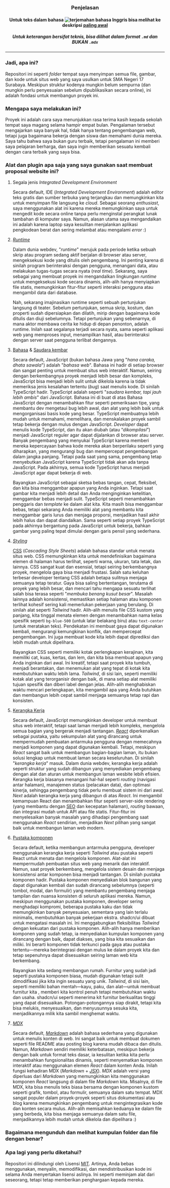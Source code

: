 ### <div align="center">Penjelasan</div>
#### <div align="center">Untuk teks dalam bahasa ![terjemahan bahasa Inggris](https://upload.wikimedia.org/wikipedia/commons/thumb/8/83/Flag_of_the_United_Kingdom_%283-5%29.svg/20px-Flag_of_the_United_Kingdom_%283-5%29.svg.png?20230715230526) bisa melihat ke deskripsi [paling awal](/README.md)</div>
##### <div align="center">Untuk keterangan bersifat teknis, bisa dilihat dalam format `.md` dan BUKAN `.mdx`</div>
---

### Jadi, apa ini?
Repositori ini seperti *folder* tempat saya menyimpan semua file, gambar, dan kode untuk situs web yang saya usulkan untuk SMA Negeri 17 Surabaya. Meskipun struktur kodenya mungkin belum sempurna (dan mungkin perlu penyesuaian sebelum dipublikasikan secara online), ini adalah fondasi untuk membangun proyek ini.

### Mengapa saya melakukan ini?
Proyek ini adalah cara saya menunjukkan rasa terima kasih kepada sekolah tempat saya magang selama hampir empat bulan. Pengalaman tersebut mengajarkan saya banyak hal, tidak hanya tentang pengembangan web, tetapi juga bagaimana bekerja dengan siswa dan memahami dunia mereka. Saya tahu bahwa saya bukan guru terbaik, tetapi pengalaman ini memberi saya pelajaran berharga, dan saya ingin memberikan sesuatu kembali dengan cara terbaik yang saya bisa.

### Alat dan plugin apa saja yang saya gunakan saat membuat proposal website ini?

1. Segala jenis *Integrated Development Environment*
   
   Secara default, IDE (*Integrated Development Environment*) adalah editor teks gratis dan sumber terbuka yang terjangkau dan memungkinkan kita untuk menyimpan file langsung ke *cloud*. Sebagai seorang *enthusiast*, saya menggunakan alat ini karena mereka memungkinkan saya untuk mengedit kode secara online tanpa perlu menginstal perangkat lunak tambahan di komputer saya. Namun, alasan utama saya mengandalkan ini adalah karena laptop saya kesulitan menjalankan aplikasi pengkodean berat dan sering melambat atau mengalami *error* :)

3. [*Runtime*](https://bun.sh/)
   
   Dalam dunia webdev, "*runtime*" merujuk pada periode ketika sebuah skrip atau program sedang aktif berjalan di browser atau server, mengeksekusi kode yang ditulis oleh pengembang. Ini penting karena di sinilah program berinteraksi dengan pengguna, menangani data, atau melakukan tugas-tugas secara nyata (*real time*). Sekarang, saya sebagai yang membuat proyek ini mengandalkan lingkungan *runtime* untuk mengeksekusi kode secara dinamis, alih-alih hanya menyiapkan file statis, memungkinkan fitur-fitur seperti interaksi pengguna atau mengambil data dari database.
   
   Nah, sekarang imajinasikan runtime seperti sebuah pertunjukan langsung di teater. Sebelum pertunjukan, semua skrip, kostum, dan properti sudah dipersiapkan dan dilatih, mirip dengan bagaimana kode ditulis dan diuji sebelumnya. Tetapi pertunjukan yang sebenarnya, di mana aktor membawa cerita ke hidup di depan penonton, adalah runtime. Inilah saat segalanya terjadi secara nyata, sama seperti aplikasi web yang memproses input, menampilkan hasil, atau berinteraksi dengan server saat pengguna terlibat dengannya.

4. [Bahasa](https://www.typescriptlang.org/) & [Saudara kembar](https://developer.mozilla.org/en-US/docs/Web/JavaScript)
   
   Secara default, JavaScript (bukan bahasa Jawa yang "*hana caraka, dhata sawala*") adalah "*bahasa web*". Bahasa ini hadir di setiap browser dan sangat penting untuk membuat situs web interaktif. Namun, seiring dengan berkembangnya proyek menjadi lebih besar dan kompleks, JavaScript bisa menjadi lebih sulit untuk dikelola karena ia tidak memeriksa jenis kesalahan tertentu (*bug*) saat menulis kode. Di sinilah TypeScript hadir. TypeScript adalah seperti "*saudara kembar, tapi jauh lebih ambis*" dari JavaScript. Bahasa ini di buat di atas Bahasa JavaScript dengan menambahkan fitur seperti pemeriksaan tipe, yang membantu dev mengetaui bug lebih awal, dan alat yang lebih baik untuk mengorganisasi basis kode yang besar. TypeScript membuatnya lebih mudah untuk memahami, memelihara, dan menskalakan proyek sambil tetap bekerja dengan mulus dengan JavaScript. *Developer* dapat menulis kode TypeScript, dan itu akan diubah (atau “*dikompilasi*”) menjadi JavaScript reguler agar dapat dijalankan di browser atau server. Banyak pengembang yang menyukai TypeScript karena memberi mereka kepercayaan bahwa kode mereka akan berperilaku seperti yang diharapkan, yang mengurangi bug dan mempercepat pengembangan dalam jangka panjang. Tetapi pada saat yang sama, pengembang tetap menyebutkan JavaScript karena TypeScript tidak akan ada tanpa JavaScript. Pada akhirnya, semua kode TypeScript harus menjadi JavaScript agar dapat bekerja di web. 
   
   Bayangkan JavaScript sebagai sketsa bebas tangan, cepat, fleksibel, dan kita bisa menggambar apapun yang Anda inginkan. Tetapi saat gambar kita menjadi lebih detail dan Anda menginginkan ketelitian, menggambar bebas menjadi sulit. TypeScript seperti menambahkan penggaris dan *template* ke dalam alat kita. Kita masih bisa menggambar bebas, tetapi sekarang Anda memiliki alat yang membantu kita menggambar garis lurus dan menjaga proporsi, menjadikan hasil akhir lebih halus dan dapat diandalkan. Sama seperti setiap proyek TypeScript pada akhirnya bergantung pada JavaScript untuk bekerja, bahkan gambar yang paling tepat dimulai dengan garis pensil yang sederhana.

6. [*Styling*](https://tailwindcss.com/)
   
   [CSS](https://developer.mozilla.org/en-US/docs/Web/CSS) (_Cascading Style Sheets_) adalah bahasa standar untuk menata situs web. CSS memungkinkan kita untuk mendefinisikan bagaimana elemen di halaman harus terlihat, seperti warna, ukuran, tata letak, dan lainnya. CSS sangat kuat dan esensial, tetapi seiring berkembangnya proyek, mengelola gaya bisa menjadi frustasi. Salah satu keluhan terbesar developer tentang CSS adalah betapa sulitnya menjaga semuanya tetap teratur. Gaya bisa saling bertentangan, terutama di proyek yang lebih besar, dan mencari tahu mengapa sesuatu terlihat salah bisa terasa seperti "*membuka benang kusut besar*". Masalah lainnya adalah konsistensi, memastikan setiap halaman atau komponen terlihat kohesif sering kali memerlukan pekerjaan yang berulang. Di sinilah alat seperti *Tailwind* hadir. Alih-alih menulis file CSS kustom yang panjang, kita tinggal menata elemen dengan menambahkan nama kelas spesifik seperti `bg-blue-500` (untuk latar belakang biru) atau `text-center` (untuk meratakan teks). Pendekatan ini membuat gaya dapat digunakan kembali, mengurangi kemungkinan konflik, dan mempercepat pengembangan. Ini juga membuat kode kita lebih dapat diprediksi dan lebih mudah untuk dipelihara.
   
   Bayangkan CSS seperti memiliki kotak perlengkapan kerajinan, kita memiliki cat, kuas, kertas, dan lem, dan kita bisa membuat apapun yang Anda inginkan dari awal. Ini kreatif, tetapi saat proyek kita tumbuh, menjadi berantakan, dan menemukan alat yang tepat di kotak kita membutuhkan waktu lebih lama. *Tailwind*, di sisi lain, seperti memiliki kotak alat yang terorganisir dengan baik, di mana setiap alat memiliki tujuan spesifik dan diberi label dengan jelas. Alih-alih menghabiskan waktu mencari perlengkapan, kita mengambil apa yang Anda butuhkan dan membangun lebih cepat sambil menjaga semuanya tetap rapi dan konsisten.

8. [Kerangka Kerja](https://nextjs.org/)
   
   Secara default, JavaScript memungkinkan developer untuk membuat situs web interaktif, tetapi saat laman menjadi lebih kompleks, mengelola semua bagian yang bergerak menjadi tantangan. [*React*](https://react.dev/) diperkenalkan sebagai pustaka, yaitu sekumpulan alat yang dirancang untuk mempermudah pembuatan antarmuka pengguna dengan memecahnya menjadi komponen yang dapat digunakan kembali. Tetapi, meskipun *React* sangat baik untuk membangun bagian-bagian laman, itu bukan solusi lengkap untuk membuat laman secara keseluruhan. Di sinilah "*kerangka kerja*" masuk. Dalam dunia webdev, kerangka kerja adalah seperti struktur yang sudah dibangun yang menyediakan pengembang dengan alat dan aturan untuk membangun laman wesbite lebih efisien. Kerangka kerja biasanya menangani hal-hal seperti *routing* (navigasi antar halaman), manajemen status (pelacakan data), dan optimasi kinerja, sehingga pengembang tidak perlu membuat sistem ini dari awal. *Next* adalah kerangka kerja yang dibangun di atas *React*. Ini mengambil kemampuan React dan menambahkan fitur seperti server-side rendering (yang membantu dengan [SEO](https://developers.google.com/search/docs/fundamentals/seo-starter-guide) dan kecepatan halaman), *routing* bawaan, dan integrasi mudah untuk API atau file statis. Fitur-fitur ini menyelesaikan banyak masalah yang dihadapi pengembang saat menggunakan *React* sendirian, menjadikan *Next* pilihan yang sangat baik untuk membangun laman web modern.

10. [Pustaka komponen](https://ui.shadcn.com/)
   
    Secara default, ketika membangun antarmuka pengguna, developer menggunakan kerangka kerja seperti *Tailwind* atau pustaka seperti React untuk menata dan mengelola komponen. Alat-alat ini mempermudah pembuatan situs web yang menarik dan interaktif. Namun, saat proyek berkembang, mengelola sistem desain dan menjaga konsistensi antar komponen bisa menjadi tantangan. Di sinilah pustaka komponen hadir. Pustaka komponen menyediakan blok bangunan yang dapat digunakan kembali dan sudah dirancang sebelumnya (seperti tombol, modal, dan formulir) yang membantu pengembang menjaga tampilan dan nuansa konsisten di seluruh aplikasi mereka. Namun, meskipun menggunakan pustaka komponen, developer sering menghadapi kompromi, beberapa pustaka kaku dan tidak memungkinkan banyak penyesuaian, sementara yang lain terlalu minimalis, membutuhkan banyak pekerjaan ekstra. shadcn/ui dibuat untuk mengatasi masalah ini. Ini menggabungkan fleksibilitas *Tailwind* dengan kekuatan dari pustaka komponen. Alih-alih hanya memberikan komponen yang sudah tetap, ia menyediakan kumpulan komponen yang dirancang dengan baik, dapat diakses, yang bisa kita sesuaikan dan miliki. Ini berarti komponen tidak terkunci pada gaya atau pustaka tertentu—mereka berintegrasi dengan mulus ke dalam proyek kita dan tetap sepenuhnya dapat disesuaikan seiring laman web kita berkembang.

    Bayangkan kita sedang membangun rumah. Furnitur yang sudah jadi seperti pustaka komponen biasa, mudah digunakan tetapi sulit dimodifikasi jika kita ingin sesuatu yang unik. *Tailwind*, di sisi lain, seperti memiliki bahan mentah—kayu, paku, dan alat—untuk membuat furnitur kita , memberi kita kontrol penuh tetapi membutuhkan waktu dan usaha. shadcn/ui seperti menerima kit furnitur berkualitas tinggi yang dapat disesuaikan. Potongan-potongannya siap dirakit, tetapi kita bisa melukis, menyesuaikan, dan menyusunnya sesuka kita, menjadikannya milik kita sambil menghemat waktu.

12. [*MDX*](https://mdxjs.com/)
   
    Secara default, [*Markdown*](https://daringfireball.net/projects/markdown/syntax) adalah bahasa sederhana yang digunakan untuk menulis konten di web. Ini sangat baik untuk membuat dokumen seperti file README atau posting blog karena mudah dibaca dan ditulis. Namun, *Markdown* sendiri memiliki keterbatasan, meskipun bekerja dengan baik untuk format teks dasar, ia kesulitan ketika kita perlu menambahkan fungsionalitas dinamis, seperti menyematkan komponen interaktif atau menggunakan elemen *React* dalam konten Anda. Inilah fungsi kehadiran MDX (*Markdown* + [*JSX*](https://react.dev/learn/writing-markup-with-jsx)). *MDX* adalah versi yang diperluas dari *Markdown* yang memungkinkan kita menggunakan komponen *React* langsung di dalam file *Markdown* kita. Misalnya, di file MDX, kita bisa menulis teks biasa bersama dengan komponen kustom seperti grafik, tombol, atau formulir, semuanya dalam satu tempat. MDX sangat populer dalam proyek-proyek seperti situs dokumentasi atau blog karena memungkinkan pengembang untuk mengintegrasikan kode dan konten secara mulus. Alih-alih memisahkan keduanya ke dalam file yang berbeda, kita bisa menjaga semuanya dalam satu file, menjadikannya lebih mudah untuk dikelola dan dipelihara :)
   

### Bagaimana mengunduh dan melihat kumpulan folder dan file dengan benar?

<!--!>later</!-->

### Apa lagi yang perlu diketahui?
Repositori ini dilindungi oleh Lisensi [MIT](/LICENSE). Artinya, Anda bebas menggunakan, menyalin, memodifikasi, dan mendistribusikan kode ini selama Anda menyertakan lisensi aslinya. Ini seperti meminjam alat dari seseorang, tetapi tetap memberikan penghargaan kepada mereka.
